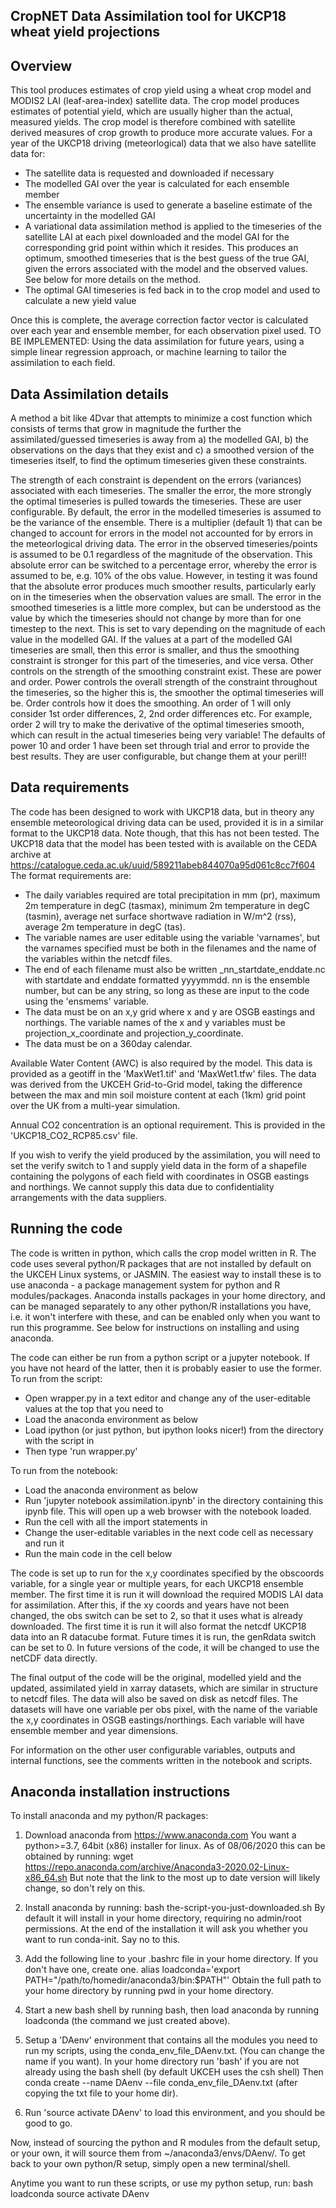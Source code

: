 CropNET Data Assimilation tool for UKCP18 wheat yield projections
-----------------------------------------------------------------

Overview
--------
This tool produces estimates of crop yield using a wheat crop model and MODIS2 LAI (leaf-area-index) satellite data.
The crop model produces estimates of potential yield, which are usually higher than the actual, measured yields.
The crop model is therefore combined with satellite derived measures of crop growth to produce more accurate values.
For a year of the UKCP18 driving (meteorlogical) data that we also have satellite data for:
- The satellite data is requested and downloaded if necessary
- The modelled GAI over the year is calculated for each ensemble member
- The ensemble variance is used to generate a baseline estimate of the uncertainty in the modelled GAI
- A variational data assimilation method is applied to the timeseries of the satellite LAI at each pixel downloaded
  and the model GAI for the corresponding grid point within which it resides. This produces an optimum, smoothed
  timeseries that is the best guess of the true GAI, given the errors associated with the model and the observed values.
  See below for more details on the method.
- The optimal GAI timeseries is fed back in to the crop model and used to calculate a new yield value

Once this is complete, the average correction factor vector is calculated over each year and ensemble member, for each
observation pixel used.
TO BE IMPLEMENTED:
Using the data assimilation for future years, using a simple linear regression approach, or machine learning to tailor the
assimilation to each field. 

Data Assimilation details
-------------------------
A method a bit like 4Dvar that attempts to minimize a cost function which consists of terms that grow in magnitude the
further the assimilated/guessed timeseries is away from a) the modelled GAI, b) the observations on the days that they
exist and c) a smoothed version of the timeseries itself, to find the optimum timeseries given these constraints.

The strength of each constraint is dependent on the errors (variances) associated with each timeseries. The smaller the
error, the more strongly the optimal timeseries is pulled towards the timeseries. These are user configurable.
By default, the error in the modelled timeseries is assumed to be the variance of the ensemble. There is a multiplier (default 1)
that can be changed to account for errors in the model not accounted for by errors in the meteorlogical driving data. 
The error in the observed timeseries/points is assumed to be 0.1 regardless of the magnitude of the observation. This
absolute error can be switched to a percentage error, whereby the error is assumed to be, e.g. 10% of the obs value.
However, in testing it was found that the absolute error produces much smoother results, particularly early on in the
timeseries when the observation values are small.
The error in the smoothed timeseries is a little more complex, but can be understood as the value by which the timeseries
should not change by more than for one timestep to the next. This is set to vary depending on the magnitude of each value in the
modelled GAI. If the values at a part of the modelled GAI timeseries are small, then this error is smaller, and thus the 
smoothing constraint is stronger for this part of the timeseries, and vice versa.
Other controls on the strength of the smoothing constraint exist. These are power and order.
Power controls the overall strength of the constraint throughout the timeseries, so the higher this is, the smoother
the optimal timeseries will be.
Order controls how it does the smoothing. An order of 1 will only consider 1st order differences, 2, 2nd order differences
etc. For example, order 2 will try to make the derivative of the optimal timeseries smooth, which can result in the
actual timeseries being very variable!
The defaults of power 10 and order 1 have been set through trial and error to provide the best results.
They are user configurable, but change them at your peril!!

Data requirements
-----------------
The code has been designed to work with UKCP18 data, but in theory any ensemble meteorological driving data can be used, 
provided it is in a similar format to the UKCP18 data. Note though, that this has not been tested.
The UKCP18 data that the model has been tested with is available on the CEDA archive at 
https://catalogue.ceda.ac.uk/uuid/589211abeb844070a95d061c8cc7f604
The format requirements are:
 - The daily variables required are total precipitation in mm (pr), maximum 2m temperature in degC (tasmax),
minimum 2m temperature in degC (tasmin), average net surface shortwave radiation in W/m^2 (rss), average 2m temperature in degC 
(tas).
 - The variable names are user editable using the variable 'varnames', but the varnames specified must be both in the filenames 
and the name of the variables within the netcdf files. 
 - The end of each filename must also be written _nn_startdate_enddate.nc with startdate and enddate formatted yyyymmdd. 
nn is the ensemble number, but can be any string, so long as these are input to the code using the 'ensmems' variable.
- The data must be on an x,y grid where x and y are OSGB eastings and northings. The variable names of the x and y
variables must be projection_x_coordinate and projection_y_coordinate. 
- The data must be on a 360day calendar.

Available Water Content (AWC) is also required by the model. This data is provided as a geotiff in the 'MaxWet1.tif' and 
'MaxWet1.tfw' files. The data was derived from the UKCEH Grid-to-Grid model, taking the difference between the max and min
soil moisture content at each (1km) grid point over the UK from a multi-year simulation. 

Annual CO2 concentration is an optional requirement. This is provided in the 'UKCP18_CO2_RCP85.csv' file.

If you wish to verify the yield produced by the assimilation, you will need to set the verify switch to 1 and 
supply yield data in the form of a shapefile containing the polygons of each field with coordinates in OSGB eastings 
and northings. We cannot supply this data due to confidentiality arrangements with the data suppliers. 


Running the code
----------------
The code is written in python, which calls the crop model written in R.
The code uses several python/R packages that are not installed by default on the UKCEH Linux systems, or JASMIN.
The easiest way to install these is to use anaconda - a package management system for python and R modules/packages.
Anaconda installs packages in your home directory, and can be managed separately to any other python/R installations
you have, i.e. it won't interfere with these, and can be enabled only when you want to run this programme.
See below for instructions on installing and using anaconda.

The code can either be run from a python script or a jupyter notebook. If you have not heard of the latter, then it
is probably easier to use the former.
To run from the script:
- Open wrapper.py in a text editor and change any of the user-editable values at the top that you need to
- Load the anaconda environment as below
- Load ipython (or just python, but ipython looks nicer!) from the directory with the script in
- Then type 'run wrapper.py'

To run from the notebook:
- Load the anaconda environment as below
- Run 'jupyter notebook assimilation.ipynb' in the directory containing this ipynb file. This will open up a web browser
  with the notebook loaded.
- Run the cell with all the import statements in
- Change the user-editable variables in the next code cell as necessary and run it
- Run the main code in the cell below

The code is set up to run for the x,y coordinates specified by the obscoords variable, for a single year or multiple years,
for each UKCP18 ensemble member. The first time it is run it will download the required MODIS LAI data for assimilation.
After this, if the xy coords and years have not been changed, the obs switch can be set to 2, so that it uses what is already
downloaded. 
The first time it is run it will also format the netcdf UKCP18 data into an R datacube format. Future times it is run,
the genRdata switch can be set to 0. In future versions of the code, it will be changed to use the netCDF data directly.

The final output of the code will be the original, modelled yield and the updated, assimilated yield in xarray datasets,
which are similar in structure to netcdf files. The data will also be saved on disk as netcdf files. The datasets will
have one variable per obs pixel, with the name of the variable the x,y coordinates in OSGB eastings/northings. Each
variable will have ensemble member and year dimensions.

For information on the other user configurable variables, outputs and internal functions, see the comments written in the
notebook and scripts. 


Anaconda installation instructions
----------------------------------
To install anaconda and my python/R packages:

1. Download anaconda from https://www.anaconda.com
You want a python>=3.7, 64bit (x86) installer for linux.
As of 08/06/2020 this can be obtained by running: wget https://repo.anaconda.com/archive/Anaconda3-2020.02-Linux-x86_64.sh
But note that the link to the most up to date version will likely change, so don't rely on this.

2. Install anaconda by running: bash the-script-you-just-downloaded.sh
By default it will install in your home directory, requiring no admin/root permissions.
At the end of the installation it will ask you whether you want to run conda-init.
Say no to this.

3. Add the following line to your .bashrc file in your home directory. If you don't have one, create one.
alias loadconda='export PATH="/path/to/homedir/anaconda3/bin:$PATH"'
Obtain the full path to your home directory by running pwd in your home directory.

4. Start a new bash shell by running bash, then load anaconda by running loadconda (the command we just created above).

5. Setup a 'DAenv' environment that contains all the modules you need to run my scripts,
using the conda_env_file_DAenv.txt. (You can change the name if you want). 
In your home directory run 'bash' if you are not already using the bash shell (by default UKCEH uses the csh shell)
Then conda create --name DAenv --file conda_env_file_DAenv.txt (after copying the txt file to your home dir).

6. Run 'source activate DAenv' to load this environment, and you should be good to go.

Now, instead of sourcing the python and R modules from the default setup, or your own, it will source them
from ~/anaconda3/envs/DAenv/.
To get back to your own python/R setup, simply open a new terminal/shell.

Anytime you want to run these scripts, or use my python setup, run:
bash
loadconda
source activate DAenv
